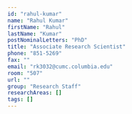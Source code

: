 ```yaml
---
id: "rahul-kumar"
name: "Rahul Kumar"
firstName: "Rahul"
lastName: "Kumar"
postNominalLetters: "PhD"
title: "Associate Research Scientist"
phone: "851-5269"
fax: ""
email: "rk3032@cumc.columbia.edu"
room: "507"
url: ""
group: "Research Staff"
researchAreas: []
tags: []
---
```

